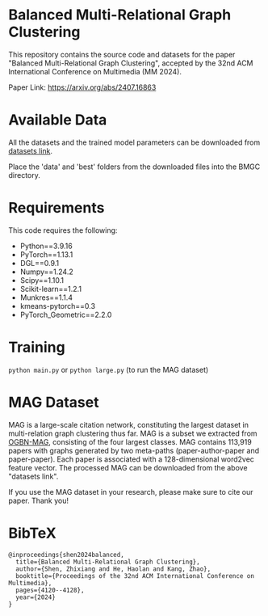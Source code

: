 # Balanced Multi-Relational Graph Clustering

This repository contains the source code and datasets for the paper "Balanced Multi-Relational Graph Clustering", accepted by the 32nd ACM International Conference on Multimedia (MM 2024).

Paper Link: https://arxiv.org/abs/2407.16863

# Available Data

All the datasets and the trained model parameters can be downloaded from [datasets link](https://drive.google.com/file/d/18Nma11U2X4tvc_jvLYl1I3BpFbhRSR0A/view?usp=sharing).

Place the 'data' and 'best' folders from the downloaded files into the BMGC directory.

# Requirements

This code requires the following:

* Python==3.9.16
* PyTorch==1.13.1
* DGL==0.9.1
* Numpy==1.24.2
* Scipy==1.10.1
* Scikit-learn==1.2.1
* Munkres==1.1.4
* kmeans-pytorch==0.3
* PyTorch_Geometric==2.2.0

# Training

`python main.py` or `python large.py` (to run the MAG dataset)

# MAG Dataset

MAG is a large-scale citation network, constituting the largest dataset in multi-relation graph clustering thus far. MAG is a subset we extracted from [OGBN-MAG](https://ogb.stanford.edu/docs/nodeprop/#ogbn-mag), consisting of the four largest classes. MAG contains 113,919 papers with graphs generated by two meta-paths (paper-author-paper and paper-paper). Each paper is associated with a 128-dimensional word2vec feature vector. The processed MAG can be downloaded from the above "datasets link".

If you use the MAG dataset in your research, please make sure to cite our paper. Thank you!

# BibTeX

```
@inproceedings{shen2024balanced,
  title={Balanced Multi-Relational Graph Clustering},
  author={Shen, Zhixiang and He, Haolan and Kang, Zhao},
  booktitle={Proceedings of the 32nd ACM International Conference on Multimedia},
  pages={4120--4128},
  year={2024}
}
```
